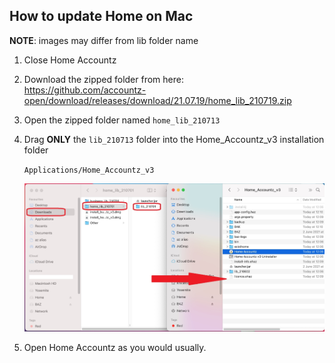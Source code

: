 ## How to update Home on Mac

**NOTE**: images may differ from lib folder name

1. Close Home Accountz
2. Download the zipped folder from here:    
   <https://github.com/accountz-open/download/releases/download/21.07.19/home_lib_210719.zip>   
3. Open the zipped folder named `home_lib_210713`
4. Drag **ONLY** the `lib_210713` folder into the Home_Accountz_v3 installation folder   
  
   `Applications/Home_Accountz_v3`  
     
    ![haz update lib mac](haz-update-lib-mac.jpg)

5. Open Home Accountz as you would usually.

